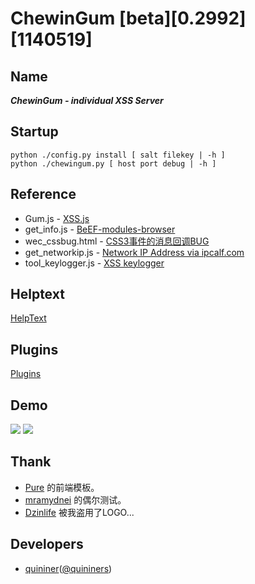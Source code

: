 # ChewinGum [beta][0.2992][1140519]

Name
----
***ChewinGum - individual XSS Server***

Startup
-------
    python ./config.py install [ salt filekey | -h ]
    python ./chewingum.py [ host port debug | -h ]

Reference
---------
* Gum.js            - [XSS.js](http://pujun.li/xss.js)
* get_info.js       - [BeEF-modules-browser](https://github.com/beefproject/beef/tree/master/modules/browser)
* wec_cssbug.html   - [CSS3事件的消息回调BUG](http://www.web-tinker.com/article/20339.html)
* get_networkip.js  - [Network IP Address via ipcalf.com](http://net.ipcalf.com/)
* tool_keylogger.js - [XSS keylogger](http://wiremask.eu/xss-keylogger/)

Helptext
--------
[HelpText](https://github.com/quininer/gum/wiki/HelpText)

Plugins
-------
[Plugins](https://github.com/quininer/gum/wiki/Plugins)

Demo
----
![](http://quininer.github.io/image/xsshell_1.png)
![](http://quininer.github.io/image/xsshell_2.png)

Thank
-----
* [Pure](http://purecss.io/) 的前端模板。
* [mramydnei](http://mramydnei.blogspot.jp/) 的偶尔测试。
* [Dzinlife](https://twitter.com/Dzinlife/status/456682692956794880) 被我盗用了LOGO...

Developers
----------
*   [quininer](mailto:quininer@live.com)([@quininers](https://twitter.com/quininers))
